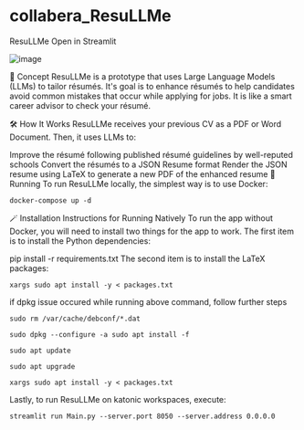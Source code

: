 # collabera_ResuLLMe

ResuLLMe Open in Streamlit  

![image](https://github.com/Katonic-ML-Marketplace/collabera_ResuLLMe/assets/124993015/eeae0104-b63d-4aef-bcce-05487ffddb0f)

🚀 Concept
ResuLLMe is a prototype that uses Large Language Models (LLMs) to tailor résumés. It's goal is to enhance résumés to help candidates avoid common mistakes that occur while applying for jobs. It is like a smart career advisor to check your résumé.

🛠 How It Works
ResuLLMe receives your previous CV as a PDF or Word Document. Then, it uses LLMs to:

Improve the résumé following published résumé guidelines by well-reputed schools
Convert the résumés to a JSON Resume format
Render the JSON resume using LaTeX to generate a new PDF of the enhanced resume
🏃 Running
To run ResuLLMe locally, the simplest way is to use Docker:

    docker-compose up -d

🪄 Installation Instructions for Running Natively
To run the app without Docker, you will need to install two things for the app to work. The first item is to install the Python dependencies:

pip install -r requirements.txt
The second item is to install the LaTeX packages:

    xargs sudo apt install -y < packages.txt

if dpkg issue occured while running above command, follow further steps

    sudo rm /var/cache/debconf/*.dat

    sudo dpkg --configure -a sudo apt install -f

    sudo apt update

    sudo apt upgrade

    xargs sudo apt install -y < packages.txt
Lastly, to run ResuLLMe on katonic workspaces, execute:

    streamlit run Main.py --server.port 8050 --server.address 0.0.0.0



